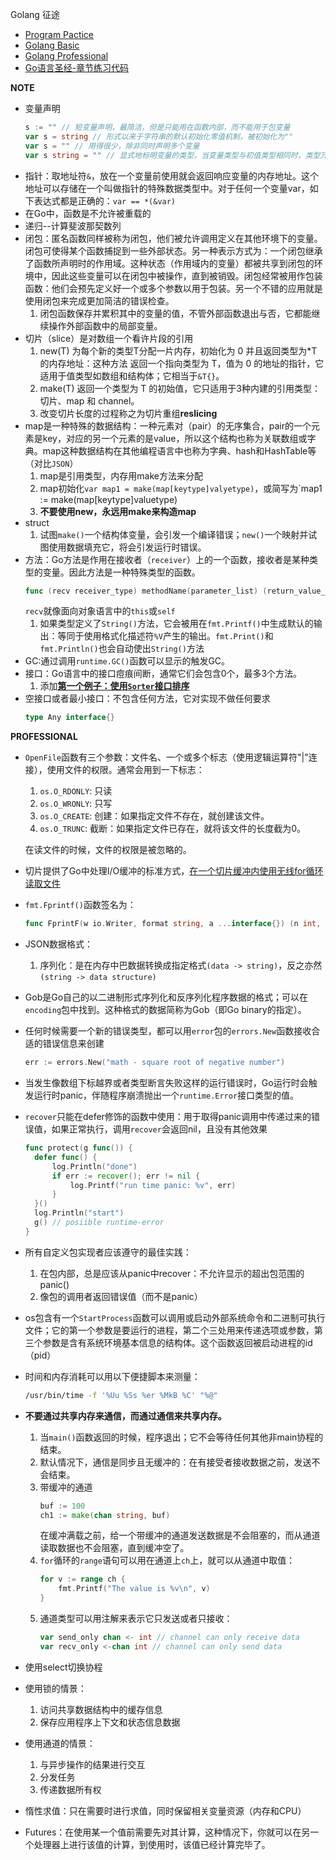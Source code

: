 Golang 征途

- [Program Pactice](https://github.com/Neras/golang-poker/tree/program-pactice)
- [Golang Basic](./basic)
- [Golang Professional](./professional)
- [Go语言圣经-章节练习代码](./gopl.io/)

**NOTE**
- 变量声明
    ```go
    s := "" // 短变量声明，最简洁，但是只能用在函数内部，而不能用于包变量
    var s = string // 形式以来于字符串的默认初始化零值机制，被初始化为""
    var s = "" // 用得很少，除非同时声明多个变量
    var s string = "" // 显式地标明变量的类型，当变量类型与初值类型相同时，类型冗余，但如果两者类型不同，变量类型就必须了
    ```
- 指针：取地址符`&`，放在一个变量前使用就会返回响应变量的内存地址。这个地址可以存储在一个叫做指针的特殊数据类型中。对于任何一个变量var，如下表达式都是正确的：`var == *(&var)`
- 在Go中，函数是不允许被重载的
- 递归--计算斐波那契数列
- 闭包：匿名函数同样被称为闭包，他们被允许调用定义在其他环境下的变量。闭包可使得某个函数捕捉到一些外部状态。另一种表示方式为：一个闭包继承了函数所声明时的作用域。这种状态（作用域内的变量）都被共享到闭包的环境中，因此这些变量可以在闭包中被操作，直到被销毁。闭包经常被用作包装函数：他们会预先定义好一个或多个参数以用于包装。另一个不错的应用就是使用闭包来完成更加简洁的错误检查。
  1. 闭包函数保存并累积其中的变量的值，不管外部函数退出与否，它都能继续操作外部函数中的局部变量。
- 切片（slice）是对数组一个看许片段的引用
  1. new(T) 为每个新的类型T分配一片内存，初始化为 0 并且返回类型为*T的内存地址：这种方法 返回一个指向类型为 T，值为 0 的地址的指针，它适用于值类型如数组和结构体；它相当于`&T{}`。 
  2. make(T) 返回一个类型为 T 的初始值，它只适用于3种内建的引用类型：切片、map 和 channel。
  3. 改变切片长度的过程称之为切片重组**reslicing**
- map是一种特殊的数据结构：一种元素对（pair）的无序集合，pair的一个元素是key，对应的另一个元素的是value，所以这个结构也称为关联数组或字典。map这种数据结构在其他编程语言中也称为字典、hash和HashTable等（对比`JSON`）
  1. map是引用类型，内存用make方法来分配
  2. map初始化`var map1 = make(map[keytype]valyetype)`，或简写为`map1 := make(map[keytype]valuetype)
  3. **不要使用new，永远用make来构造map**
- struct
  1. 试图`make()`一个结构体变量，会引发一个编译错误；`new()`一个映射并试图使用数据填充它，将会引发运行时错误。
- 方法：Go方法是作用在接收者（`receiver`）上的一个函数，接收者是某种类型的变量。因此方法是一种特殊类型的函数。
  ```go
  func (recv receiver_type) methodName(parameter_list) (return_value_list) {...}
  ```
  `recv`就像面向对象语言中的`this`或`self`
  1. 如果类型定义了`String()`方法，它会被用在`fmt.Printf()`中生成默认的输出：等同于使用格式化描述符`%V`产生的输出。`fmt.Print()`和`fmt.Println()`也会自动使出`String()`方法
- GC:通过调用`runtime.GC()`函数可以显示的触发GC。
- 接口：Go语言中的接口痘痕间断，通常它们会包含0个，最多3个方法。
  1. 添加[**第一个例子：使用`Sorter`接口排序**](./interface/sortmain.go)
- 空接口或者最小接口：不包含任何方法，它对实现不做任何要求
  ```go
  type Any interface{}
  ```
  
**PROFESSIONAL**
- `OpenFile`函数有三个参数：文件名、一个或多个标志（使用逻辑运算符"|"连接），使用文件的权限。通常会用到一下标志：
  1. `os.O_RDONLY`: 只读
  2. `os.O_WRONLY`: 只写
  3. `os.O_CREATE`: 创建：如果指定文件不存在，就创建该文件。
  4. `os.O_TRUNC`: 截断：如果指定文件已存在，就将该文件的长度截为0。
  
  在读文件的时候，文件的权限是被忽略的。
- 切片提供了Go中处理I/O缓冲的标准方式，[在一个切片缓冲内使用无线for循环读取文件](./professional/RWData/cat2.go)
- `fmt.Fprintf()`函数签名为：
  ```go
  func FprintF(w io.Writer, format string, a ...interface{}) (n int, err error)
  ```
- JSON数据格式：
  1. 序列化：是在内存中巴数据转换成指定格式`(data -> string)`，反之亦然`(string -> data structure)`
- Gob是Go自己的以二进制形式序列化和反序列化程序数据的格式；可以在`encoding`包中找到。这种格式的数据简称为Gob（即Go binary的指定）。
- 任何时候需要一个新的错误类型，都可以用`error`包的`errors.New`函数接收合适的错误信息来创建
  ```go
  err := errors.New("math - square root of negative number")
  ```
- 当发生像数组下标越界或者类型断言失败这样的运行错误时，Go运行时会触发运行时panic，伴随程序崩溃抛出一个`runtime.Error`接口类型的值。
- `recover`只能在defer修饰的函数中使用：用于取得panic调用中传递过来的错误值，如果正常执行，调用`recover`会返回nil，且没有其他效果
  ```go
  func protect(g func()) {
    defer func() {
  	    log.Println("done")
	    if err := recover(); err != nil {
   	        log.Printf("run time panic: %v", err)
   	    }
    }()
    log.Println("start")
    g() // posiible runtime-error
  }
  ```
- 所有自定义包实现者应该遵守的最佳实践：
  1. 在包内部，总是应该从panic中recover：不允许显示的超出包范围的panic()
  2. 像包的调用者返回错误值（而不是panic）
- os包含有一个`StartProcess`函数可以调用或启动外部系统命令和二进制可执行文件；它的第一个参数是要运行的进程，第二个三处用来传递选项或参数，第三个参数是含有系统环境基本信息的结构体。这个函数返回被启动进程的id（pid）
- 时间和内存消耗可以用以下便捷脚本来测量：
  ```bash
  /usr/bin/time -f '%Uu %Ss %er %MkB %C' "%@"
  ```
- **不要通过共享内存来通信，而通过通信来共享内存。**
  1. 当`main()`函数返回的时候，程序退出；它不会等待任何其他非main协程的结束。
  2. 默认情况下，通信是同步且无缓冲的：在有接受者接收数据之前，发送不会结束。
  3. 带缓冲的通道
      ```go
      buf := 100
      ch1 := make(chan string, buf)
      ```
     在缓冲满载之前，给一个带缓冲的通道发送数据是不会阻塞的，而从通道读取数据也不会阻塞，直到缓冲空了。
  4. `for`循环的`range`语句可以用在通道上`ch`上，就可以从通道中取值：
      ```go
      for v := range ch {
 	      fmt.Printf("The value is %v\n", v)
      }
      ```
  5. 通道类型可以用注解来表示它只发送或者只接收：
      ```go
      var send_only chan <- int // channel can only receive data
      var recv_only <-chan int // channel can only send data
      ```
- 使用select切换协程
- 使用锁的情景：
  1. 访问共享数据结构中的缓存信息
  2. 保存应用程序上下文和状态信息数据
- 使用通道的情景：
  1. 与异步操作的结果进行交互
  2. 分发任务
  3. 传递数据所有权
- 惰性求值：只在需要时进行求值，同时保留相关变量资源（内存和CPU）
- Futures：在使用某一个值前需要先对其计算，这种情况下，你就可以在另一个处理器上进行该值的计算，到使用时，该值已经计算完毕了。